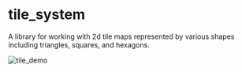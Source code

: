 # tile_system

A library for working with 2d tile maps represented by various shapes including triangles, squares, and hexagons.

![tile_demo](https://github.com/kharland/tile_system/blob/master/asset/hex_demo.png)
